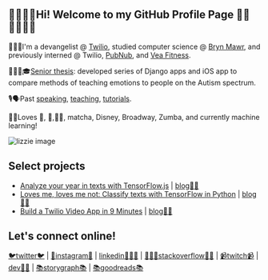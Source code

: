 ## 👋👩🏻‍💻Hi! Welcome to my GitHub Profile Page 🥰🎾🚴🏽‍♀️🏓

👩🏻‍🔬I'm a devangelist @ [Twilio](https://twilio.com), studied computer science @ [Bryn Mawr](cs.brynmawr.edu), and previously interned @ Twilio, [PubNub](https://pubnub.com), and [Vea Fitness](https://www.vealife.com/).

👩🏻‍🎓🎓[Senior thesis](https://elizabethsiegle.github.io/thesis): developed series of Django apps and iOS app to compare methods of teaching emotions to people on the Autism spectrum.

🎙🗣Past [speaking](https://www.slideshare.net/ElizabethLizzieSiegl), [teaching](https://ahoy.twilio.com/buildyourtwilioapp), [tutorials](https://www.twilio.com/blog/author/lsiegle).

💖💕Loves 🎾, 🏓,🏃‍♀️, matcha, Disney, Broadway, Zumba, and currently machine learning!

![lizzie image](https://res.cloudinary.com/skillsmatter/image/upload/c_fill,w_200,h_200,g_face/v1547456630/dxi5bejyzygvmh0oauo4.jpg)

## Select projects
- [Analyze your year in texts with TensorFlow.js](https://github.com/elizabethsiegle/analyze-2019-with-tensorflow-twilio-texts) | [blog✍🏽](https://www.twilio.com/blog/how-positive-was-your-year-with-tensorflow-js-and-twilio)
- [Loves me, loves me not: Classify texts with TensorFlow in Python](https://github.com/elizabethsiegle/Loves-me-loves-me-not-tensorflow-python-sms) | [blog✍🏽](https://www.twilio.com/blog/classify-texts-with-tensorflow-and-twilio-to-answer-loves-me-loves-me-not)
- [Build a Twilio Video App in 9 Minutes](https://github.com/elizabethsiegle/twilioVideoWebChat9Mins) | [blog✍🏽](https://www.twilio.com/blog/build-a-video-app-javascript-twilio-cli-quickly)

## Let's connect online!
[🐦twitter🐦](https://twitter.com/lizziepika) | [📸instagram📸](https://instagram.com/lizziepika) | [linkedin👩🏻‍💼](https://linkedin.com/in/elsiegle) | [👩🏻‍💻stackoverflow✍🏽](https://stackoverflow.com/users/5452371/lizziepika) | [📹twitch📹](https://twitch.tv/lizziepikachu) | [dev✍🏽](https://dev.to/lizziepika) | [📚storygraph📚](https://beta.thestorygraph.com/profile/49735a91-67e5-40aa-b949-9dd8a34a4328) | [📚goodreads📚](https://www.goodreads.com/user/show/13636951-lizzie)
